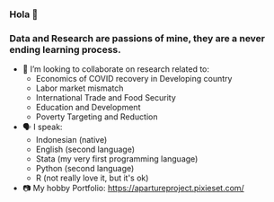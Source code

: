 ### Hola 👋

<!--
**akirawisnu/akirawisnu** is a ✨ _special_ ✨ repository because its `README.md` (this file) appears on your GitHub profile.

Here are some ideas to get you started:

- 🔭 I’m currently working on ...
- 🌱 I’m currently learning ...
- 👯 I’m looking to collaborate on ...
- 🤔 I’m looking for help with ...
- 💬 Ask me about ...
- 📫 How to reach me: ...
- 😄 Pronouns: ...
- ⚡ Fun fact: ...
-->

### Data and Research are passions of mine, they are a never ending learning process.


- 👯 I’m looking to collaborate on research related to:
  - Economics of COVID recovery in Developing country
  - Labor market mismatch
  - International Trade and Food Security
  - Education and Development
  - Poverty Targeting and Reduction
- 🗣 I speak:
  - Indonesian (native)
  - English (second language)
  - Stata (my very first programming language)
  - Python (second language)
  - R (not really love it, but it's ok)
- 📷 My hobby Portfolio: https://apartureproject.pixieset.com/
